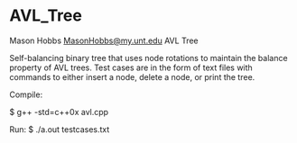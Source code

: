 # AVL_Tree
Mason Hobbs
MasonHobbs@my.unt.edu
AVL Tree

Self-balancing binary tree that uses node rotations to maintain the balance property of AVL trees.
Test cases are in the form of text files with commands to either insert a node, delete a node, or print
the tree.


Compile:

  $ g++ -std=c++0x avl.cpp
  
Run:
  $ ./a.out testcases.txt
